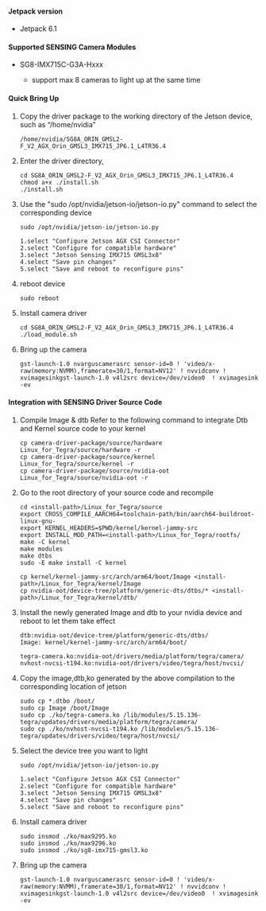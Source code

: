 #### Jetpack version

* Jetpack 6.1

#### Supported SENSING Camera Modules

* SG8-IMX715C-G3A-Hxxx
  
  * support max 8 cameras to light up at the same time

#### Quick Bring Up

1. Copy the driver package to the working directory of the Jetson device, such as “/home/nvidia”
   
   ```
   /home/nvidia/SG8A_ORIN_GMSL2-F_V2_AGX_Orin_GMSL3_IMX715_JP6.1_L4TR36.4
   ```
2. Enter the driver directory,
   
   ```
   cd SG8A_ORIN_GMSL2-F_V2_AGX_Orin_GMSL3_IMX715_JP6.1_L4TR36.4
   chmod a+x ./install.sh
   ./install.sh
   ```
3. Use the "sudo /opt/nvidia/jetson-io/jetson-io.py" command to select the corresponding device
   
   ```
   sudo /opt/nvidia/jetson-io/jetson-io.py
   
   1.select "Configure Jetson AGX CSI Connector"
   2.select "Configure for compatible hardware"
   3.select "Jetson Sensing IMX715 GMSL3x8"
   4.select "Save pin changes"
   5.select "Save and reboot to reconfigure pins"
   ```
4. reboot device
   
   ```
   sudo reboot
   ```
5. Install camera driver
   
   ```
   cd SG8A_ORIN_GMSL2-F_V2_AGX_Orin_GMSL3_IMX715_JP6.1_L4TR36.4
   ./load_module.sh
   ```
6. Bring up the camera
   
   ```
   gst-launch-1.0 nvarguscamerasrc sensor-id=0 ! 'video/x-raw(memory:NVMM),framerate=30/1,format=NV12' ! nvvidconv ! xvimagesinkgst-launch-1.0 v4l2src device=/dev/video0  ! xvimagesink -ev
   ```

#### Integration with SENSING Driver Source Code

1. Compile Image & dtb
   Refer to the following command to integrate Dtb and Kernel source code to your kernel
   
   ```
   cp camera-driver-package/source/hardware Linux_for_Tegra/source/hardware -r
   cp camera-driver-package/source/kernel Linux_for_Tegra/source/kernel -r
   cp camera-driver-package/source/nvidia-oot Linux_for_Tegra/source/nvidia-oot -r
   ```
2. Go to the root directory of your source code and recompile
   
   ```
   cd <install-path>/Linux_for_Tegra/source
   export CROSS_COMPILE_AARCH64=toolchain-path/bin/aarch64-buildroot-linux-gnu-
   export KERNEL_HEADERS=$PWD/kernel/kernel-jammy-src
   export INSTALL_MOD_PATH=<install-path>/Linux_for_Tegra/rootfs/
   make -C kernel
   make modules
   make dtbs
   sudo -E make install -C kernel
   
   cp kernel/kernel-jammy-src/arch/arm64/boot/Image <install-path>/Linux_for_Tegra/kernel/Image
   cp nvidia-oot/device-tree/platform/generic-dts/dtbs/* <install-path>/Linux_for_Tegra/kernel/dtb/
   ```
3. Install the newly generated Image and dtb to your nvidia device and reboot to let them take effect
   
   ```
   dtb:nvidia-oot/device-tree/platform/generic-dts/dtbs/
   Image: kernel/kernel-jammy-src/arch/arm64/boot/
   
   tegra-camera.ko:nvidia-oot/drivers/media/platform/tegra/camera/
   nvhost-nvcsi-t194.ko:nvidia-oot/drivers/video/tegra/host/nvcsi/
   ```
4. Copy the image,dtb,ko generated by the above compilation to the corresponding location of jetson
   
   ```
   sudo cp *.dtbo /boot/
   sudo cp Image /boot/Image
   sudo cp ./ko/tegra-camera.ko /lib/modules/5.15.136-tegra/updates/drivers/media/platform/tegra/camera/
   sudo cp ./ko/nvhost-nvcsi-t194.ko /lib/modules/5.15.136-tegra/updates/drivers/video/tegra/host/nvcsi/
   ```
5. Select the device tree you want to light
   
   ```
   sudo /opt/nvidia/jetson-io/jetson-io.py
   
   1.select "Configure Jetson AGX CSI Connector"
   2.select "Configure for compatible hardware"
   3.select "Jetson Sensing IMX715 GMSL3x8"
   4.select "Save pin changes"
   5.select "Save and reboot to reconfigure pins"
   ```
6. Install camera driver
   
   ```
   sudo insmod ./ko/max9295.ko
   sudo insmod ./ko/max9296.ko
   sudo insmod ./ko/sg8-imx715-gmsl3.ko
   ```
7. Bring up the camera
   
   ```
   gst-launch-1.0 nvarguscamerasrc sensor-id=0 ! 'video/x-raw(memory:NVMM),framerate=30/1,format=NV12' ! nvvidconv ! xvimagesinkgst-launch-1.0 v4l2src device=/dev/video0  ! xvimagesink -ev
   ```

